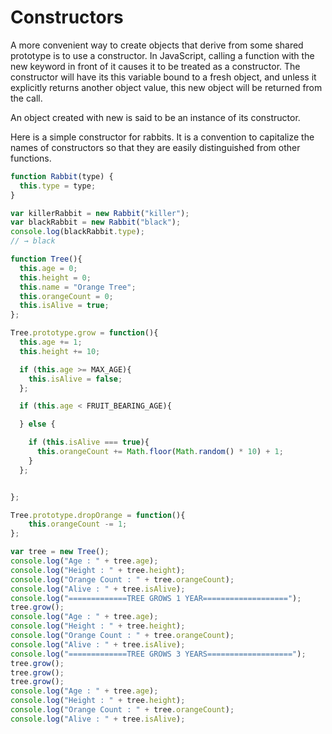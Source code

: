 # Constructors

A more convenient way to create objects that derive from some shared prototype is to use a constructor. In JavaScript, calling a function with the new keyword in front of it causes it to be treated as a constructor. The constructor will have its this variable bound to a fresh object, and unless it explicitly returns another object value, this new object will be returned from the call.

An object created with new is said to be an instance of its constructor.

Here is a simple constructor for rabbits. It is a convention to capitalize the names of constructors so that they are easily distinguished from other functions.

```javascript
function Rabbit(type) {
  this.type = type;
}

var killerRabbit = new Rabbit("killer");
var blackRabbit = new Rabbit("black");
console.log(blackRabbit.type);
// → black
```

```javascript
function Tree(){
  this.age = 0;
  this.height = 0;
  this.name = "Orange Tree";
  this.orangeCount = 0;
  this.isAlive = true;
};

Tree.prototype.grow = function(){
  this.age += 1;
  this.height += 10;

  if (this.age >= MAX_AGE){
    this.isAlive = false;
  };  

  if (this.age < FRUIT_BEARING_AGE){

  } else {

    if (this.isAlive === true){
      this.orangeCount += Math.floor(Math.random() * 10) + 1;
    }
  };


};

Tree.prototype.dropOrange = function(){
    this.orangeCount -= 1;
};
```

```javascript
var tree = new Tree();
console.log("Age : " + tree.age);
console.log("Height : " + tree.height);
console.log("Orange Count : " + tree.orangeCount);
console.log("Alive : " + tree.isAlive);
console.log("=============TREE GROWS 1 YEAR===================");
tree.grow();
console.log("Age : " + tree.age);
console.log("Height : " + tree.height);
console.log("Orange Count : " + tree.orangeCount);
console.log("Alive : " + tree.isAlive);
console.log("=============TREE GROWS 3 YEARS===================");
tree.grow();
tree.grow();
tree.grow();
console.log("Age : " + tree.age);
console.log("Height : " + tree.height);
console.log("Orange Count : " + tree.orangeCount);
console.log("Alive : " + tree.isAlive);

```
